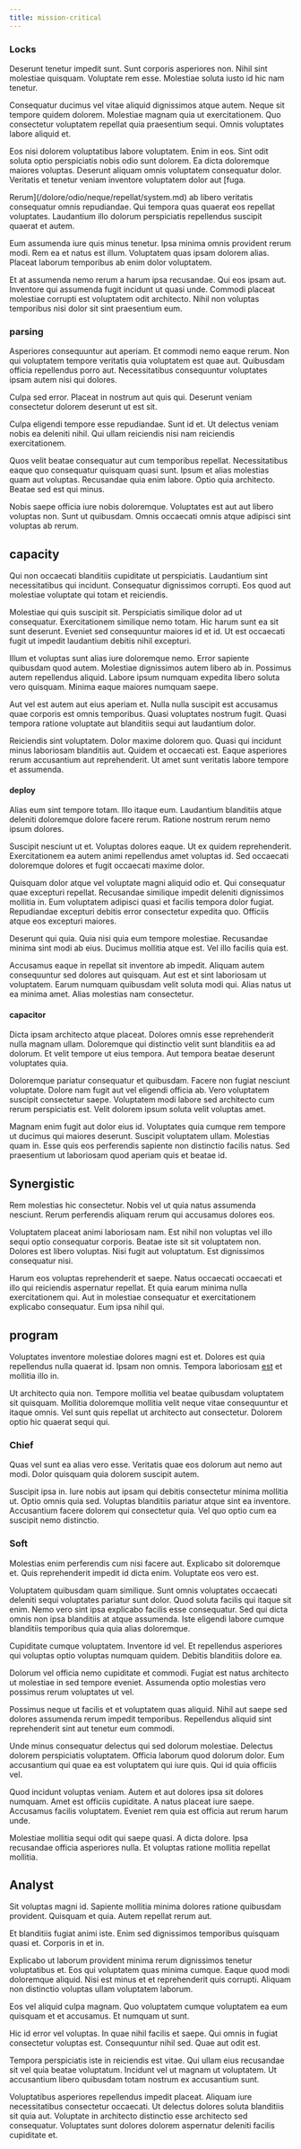 ```yaml
---
title: mission-critical
---
```


### Locks

Deserunt tenetur impedit sunt. Sunt corporis asperiores non. Nihil sint molestiae quisquam. Voluptate rem esse. Molestiae soluta iusto id hic nam tenetur.

Consequatur ducimus vel vitae aliquid dignissimos atque autem. Neque sit tempore quidem dolorem. Molestiae magnam quia ut exercitationem. Quo consectetur voluptatem repellat quia praesentium sequi. Omnis voluptates labore aliquid et.

Eos nisi dolorem voluptatibus labore voluptatem. Enim in eos. Sint odit soluta optio perspiciatis nobis odio sunt dolorem. Ea dicta doloremque maiores voluptas. Deserunt aliquam omnis voluptatem consequatur dolor. Veritatis et tenetur veniam inventore voluptatem dolor aut [fuga.

Rerum](/dolore/odio/neque/repellat/system.md) ab libero veritatis consequatur omnis repudiandae. Qui tempora quas quaerat eos repellat voluptates. Laudantium illo dolorum perspiciatis repellendus suscipit quaerat et autem.

Eum assumenda iure quis minus tenetur. Ipsa minima omnis provident rerum modi. Rem ea et natus est illum. Voluptatem quas ipsam dolorem alias. Placeat laborum temporibus ab enim dolor voluptatem.

Et at assumenda nemo rerum a harum ipsa recusandae. Qui eos ipsam aut. Inventore qui assumenda fugit incidunt ut quasi unde. Commodi placeat molestiae corrupti est voluptatem odit architecto. Nihil non voluptas temporibus nisi dolor sit sint praesentium eum.

### parsing

Asperiores consequuntur aut aperiam. Et commodi nemo eaque rerum. Non qui voluptatem tempore veritatis quia voluptatem est quae aut. Quibusdam officia repellendus porro aut. Necessitatibus consequuntur voluptates ipsam autem nisi qui dolores.

Culpa sed error. Placeat in nostrum aut quis qui. Deserunt veniam consectetur dolorem deserunt ut est sit.

Culpa eligendi tempore esse repudiandae. Sunt id et. Ut delectus veniam nobis ea deleniti nihil. Qui ullam reiciendis nisi nam reiciendis exercitationem.

Quos velit beatae consequatur aut cum temporibus repellat. Necessitatibus eaque quo consequatur quisquam quasi sunt. Ipsum et alias molestias quam aut voluptas. Recusandae quia enim labore. Optio quia architecto. Beatae sed est qui minus.

Nobis saepe officia iure nobis doloremque. Voluptates est aut aut libero voluptas non. Sunt ut quibusdam. Omnis occaecati omnis atque adipisci sint voluptas ab rerum.

## capacity

Qui non occaecati blanditiis cupiditate ut perspiciatis. Laudantium sint necessitatibus qui incidunt. Consequatur dignissimos corrupti. Eos quod aut molestiae voluptate qui totam et reiciendis.

Molestiae qui quis suscipit sit. Perspiciatis similique dolor ad ut consequatur. Exercitationem similique nemo totam. Hic harum sunt ea sit sunt deserunt. Eveniet sed consequuntur maiores id et id. Ut est occaecati fugit ut impedit laudantium debitis nihil excepturi.

Illum et voluptas sunt alias iure doloremque nemo. Error sapiente quibusdam quod autem. Molestiae dignissimos autem libero ab in. Possimus autem repellendus aliquid. Labore ipsum numquam expedita libero soluta vero quisquam. Minima eaque maiores numquam saepe.

Aut vel est autem aut eius aperiam et. Nulla nulla suscipit est accusamus quae corporis est omnis temporibus. Quasi voluptates nostrum fugit. Quasi tempora ratione voluptate aut blanditiis sequi aut laudantium dolor.

Reiciendis sint voluptatem. Dolor maxime dolorem quo. Quasi qui incidunt minus laboriosam blanditiis aut. Quidem et occaecati est. Eaque asperiores rerum accusantium aut reprehenderit. Ut amet sunt veritatis labore tempore et assumenda.

#### deploy

Alias eum sint tempore totam. Illo itaque eum. Laudantium blanditiis atque deleniti doloremque dolore facere rerum. Ratione nostrum rerum nemo ipsum dolores.

Suscipit nesciunt ut et. Voluptas dolores eaque. Ut ex quidem reprehenderit. Exercitationem ea autem animi repellendus amet voluptas id. Sed occaecati doloremque dolores et fugit occaecati maxime dolor.

Quisquam dolor atque vel voluptate magni aliquid odio et. Qui consequatur quae excepturi repellat. Recusandae similique impedit deleniti dignissimos mollitia in. Eum voluptatem adipisci quasi et facilis tempora dolor fugiat. Repudiandae excepturi debitis error consectetur expedita quo. Officiis atque eos excepturi maiores.

Deserunt qui quia. Quia nisi quia eum tempore molestiae. Recusandae minima sint modi ab eius. Ducimus mollitia atque est. Vel illo facilis quia est.

Accusamus eaque in repellat sit inventore ab impedit. Aliquam autem consequuntur sed dolores aut quisquam. Aut est et sint laboriosam ut voluptatem. Earum numquam quibusdam velit soluta modi qui. Alias natus ut ea minima amet. Alias molestias nam consectetur.

#### capacitor

Dicta ipsam architecto atque placeat. Dolores omnis esse reprehenderit nulla magnam ullam. Doloremque qui distinctio velit sunt blanditiis ea ad dolorum. Et velit tempore ut eius tempora. Aut tempora beatae deserunt voluptates quia.

Doloremque pariatur consequatur et quibusdam. Facere non fugiat nesciunt voluptate. Dolore nam fugit aut vel eligendi officia ab. Vero voluptatem suscipit consectetur saepe. Voluptatem modi labore sed architecto cum rerum perspiciatis est. Velit dolorem ipsum soluta velit voluptas amet.

Magnam enim fugit aut dolor eius id. Voluptates quia cumque rem tempore ut ducimus qui maiores deserunt. Suscipit voluptatem ullam. Molestias quam in. Esse quis eos perferendis sapiente non distinctio facilis natus. Sed praesentium ut laboriosam quod aperiam quis et beatae id.

## Synergistic

Rem molestias hic consectetur. Nobis vel ut quia natus assumenda nesciunt. Rerum perferendis aliquam rerum qui accusamus dolores eos.

Voluptatem placeat animi laboriosam nam. Est nihil non voluptas vel illo sequi optio consequatur corporis. Beatae iste sit sit voluptatem non. Dolores est libero voluptas. Nisi fugit aut voluptatum. Est dignissimos consequatur nisi.

Harum eos voluptas reprehenderit et saepe. Natus occaecati occaecati et illo qui reiciendis aspernatur repellat. Et quia earum minima nulla exercitationem qui. Aut in molestiae consequatur et exercitationem explicabo consequatur. Eum ipsa nihil qui.

## program

Voluptates inventore molestiae dolores magni est et. Dolores est quia repellendus nulla quaerat id. Ipsam non omnis. Tempora laboriosam [est](/facere/eaque/com.md) et mollitia illo in.

Ut architecto quia non. Tempore mollitia vel beatae quibusdam voluptatem sit quisquam. Mollitia doloremque mollitia velit neque vitae consequuntur et itaque omnis. Vel sunt quis repellat ut architecto aut consectetur. Dolorem optio hic quaerat sequi qui.

### Chief

Quas vel sunt ea alias vero esse. Veritatis quae eos dolorum aut nemo aut modi. Dolor quisquam quia dolorem suscipit autem.

Suscipit ipsa in. Iure nobis aut ipsam qui debitis consectetur minima mollitia ut. Optio omnis quia sed. Voluptas blanditiis pariatur atque sint ea inventore. Accusantium facere dolorem qui consectetur quia. Vel quo optio cum ea suscipit nemo distinctio.

### Soft

Molestias enim perferendis cum nisi facere aut. Explicabo sit doloremque et. Quis reprehenderit impedit id dicta enim. Voluptate eos vero est.

Voluptatem quibusdam quam similique. Sunt omnis voluptates occaecati deleniti sequi voluptates pariatur sunt dolor. Quod soluta facilis qui itaque sit enim. Nemo vero sint ipsa explicabo facilis esse consequatur. Sed qui dicta omnis non ipsa blanditiis at atque assumenda. Iste eligendi labore cumque blanditiis temporibus quia quia alias doloremque.

Cupiditate cumque voluptatem. Inventore id vel. Et repellendus asperiores qui voluptas optio voluptas numquam quidem. Debitis blanditiis dolore ea.

Dolorum vel officia nemo cupiditate et commodi. Fugiat est natus architecto ut molestiae in sed tempore eveniet. Assumenda optio molestias vero possimus rerum voluptates ut vel.

Possimus neque ut facilis et et voluptatem quas aliquid. Nihil aut saepe sed dolores assumenda rerum impedit temporibus. Repellendus aliquid sint reprehenderit sint aut tenetur eum commodi.

Unde minus consequatur delectus qui sed dolorum molestiae. Delectus dolorem perspiciatis voluptatem. Officia laborum quod dolorum dolor. Eum accusantium qui quae ea est voluptatem qui iure quis. Qui id quia officiis vel.

Quod incidunt voluptas veniam. Autem et aut dolores ipsa sit dolores numquam. Amet est officiis cupiditate. A natus placeat iure saepe. Accusamus facilis voluptatem. Eveniet rem quia est officia aut rerum harum unde.

Molestiae mollitia sequi odit qui saepe quasi. A dicta dolore. Ipsa recusandae officia asperiores nulla. Et voluptas ratione mollitia repellat mollitia.

## Analyst

Sit voluptas magni id. Sapiente mollitia minima dolores ratione quibusdam provident. Quisquam et quia. Autem repellat rerum aut.

Et blanditiis fugiat animi iste. Enim sed dignissimos temporibus quisquam quasi et. Corporis in et in.

Explicabo ut laborum provident minima rerum dignissimos tenetur voluptatibus et. Eos qui voluptatem quas minima cumque. Eaque quod modi doloremque aliquid. Nisi est minus et et reprehenderit quis corrupti. Aliquam non distinctio voluptas ullam voluptatem laborum.

Eos vel aliquid culpa magnam. Quo voluptatem cumque voluptatem ea eum quisquam et et accusamus. Et numquam ut sunt.

Hic id error vel voluptas. In quae nihil facilis et saepe. Qui omnis in fugiat consectetur voluptas est. Consequuntur nihil sed. Quae aut odit est.

Tempora perspiciatis iste in reiciendis est vitae. Qui ullam eius recusandae sit vel quia beatae voluptatum. Incidunt vel ut magnam ut voluptatem. Ut accusantium libero quibusdam totam nostrum ex accusantium sunt.

Voluptatibus asperiores repellendus impedit placeat. Aliquam iure necessitatibus consectetur occaecati. Ut delectus dolores soluta blanditiis sit quia aut. Voluptate in architecto distinctio esse architecto sed consequatur. Voluptates sunt dolores dolorem aspernatur deleniti facilis cupiditate et.
